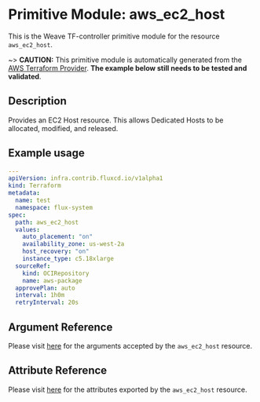 
# Primitive Module: aws_ec2_host

This is the Weave TF-controller primitive module for the resource `aws_ec2_host`.

~> **CAUTION:** This primitive module is automatically generated from the [AWS Terraform Provider](https://registry.terraform.io/providers/hashicorp/aws/latest/docs/resources/ec2_host). **The example below still needs to be tested and validated**.

## Description

Provides an EC2 Host resource. This allows Dedicated Hosts to be allocated, modified, and released.

## Example usage

```yaml
---
apiVersion: infra.contrib.fluxcd.io/v1alpha1
kind: Terraform
metadata:
  name: test
  namespace: flux-system
spec:
  path: aws_ec2_host
  values:
    auto_placement: "on"
    availability_zone: us-west-2a
    host_recovery: "on"
    instance_type: c5.18xlarge
  sourceRef:
    kind: OCIRepository
    name: aws-package
  approvePlan: auto
  interval: 1h0m
  retryInterval: 20s
```

## Argument Reference

Please visit [here](https://registry.terraform.io/providers/hashicorp/aws/latest/docs/resources/ec2_host#argument-reference) for the arguments accepted by the `aws_ec2_host` resource.

## Attribute Reference

Please visit [here](https://registry.terraform.io/providers/hashicorp/aws/latest/docs/resources/ec2_host#attributes-reference) for the attributes exported by the `aws_ec2_host` resource.
